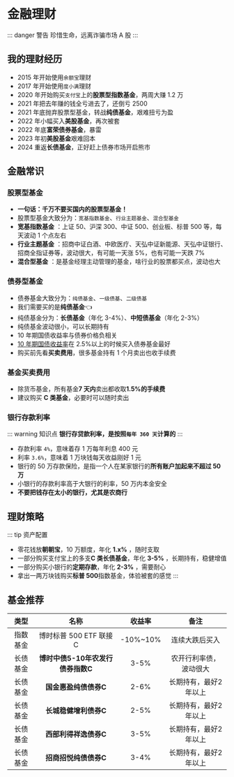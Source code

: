 # 金融理财

::: danger 警告
珍惜生命，远离诈骗市场 A 股
:::

## 我的理财经历

- 2015 年开始使用`余额宝`理财
- 2017 年开始使用`度小满`理财
- 2020 年开始购买`支付宝`上的**股票型指数基金**，两周大赚 1.2 万
- 2021 年把去年赚的钱全亏进去了，还倒亏 2500
- 2021 年底抛弃股票型基金，转战**纯债基金**，艰难扭亏为盈
- 2022 年小幅买入**美股基金**，再次被套
- 2022 年底**富荣债券基金**，暴雷
- 2023 年初**美股基金**艰难回本
- 2024 重返**长债基金**，正好赶上债券市场开启熊市

## 金融常识

### 股票型基金 <Badge text="X" type="error"/>

- **一句话：千万不要买国内的股票型基金！**
- 股票型基金大致分为：`宽基指数基金`、`行业主题基金`、`混合型基金`
- **宽基指数基金** ：上证 50、沪深 300、中证 500、创业板、标普 500 等，每天波动 1 个点左右
- **行业主题基金** ：招商中证白酒、中欧医疗、天弘中证新能源、天弘中证银行、招商全指证券等，波动很大，有可能一天涨 5%，也有可能一天跌 7%
- **混合型基金** ：是基金经理主动管理的基金，啥行业的股票都买点，波动也大

### 债券型基金 <Badge text="√" type="tip"/>

- 债券基金大致分为：`纯债基金`、`一级债基`、`二级债基`
- 我们需要买的是**纯债基金**:point_left:
- 纯债基金分为：**长债基金**（年化 3-4%）、**中短债基金**（年化 2-3%）
- 纯债基金波动很小，可以长期持有
- 10 年期国债收益率与债券价格负相关
- [10 年期国债收益率](https://wallstreetcn.com/markets/codes/CN10YR.OTC)在 2.5%以上的时候买入债券基金最好<Badge text="重点" type="tip"/>
- 购买前先看**买卖费用**，很多基金持有 1 个月卖出也收手续费

### 基金买卖费用

- 除货币基金，所有基金**7 天内**卖出都收取**1.5%的手续费**
- 建议购买 **C 类基金**，必要时可以随时卖出

### 银行存款利率

::: warning 知识点
**银行存贷款利率，是按照`每年 360 天`计算的**
:::

- 存款利率 `4%`，意味着存 1 万每年利息 400 元
- 利率 `3.6%`，意味着 1 万块钱每天收益刚好 1 元
- 银行的 50 万存款保险，是指一个人在某家银行的**所有账户加起来不超过 50 万**
- 小银行的存款利率高于大银行的利率，50 万内本金安全
- **不要把钱存在太小的银行，尤其是农商行**

## 理财策略

::: tip 资产配置

- 零花钱放**朝朝宝**，10 万额度，年化 **1.x%** ，随时支取
- 一部分购买支付宝上的多支**C 类长债基金**，年化 **3-5%** ，长期持有，稳健增值
- 一部分购买小银行的**定期存款**，年化 **2-3%** ，需要耐心
- 拿出一两万块钱购买**标普 500**指数基金，体验被套的感觉
  :::

## 基金推荐<Badge text="自负盈亏" type="warning"/>

|   类型   |               名称                |  收益率  |          备注          |
| :------: | :-------------------------------: | :------: | :--------------------: |
| 指数基金 |      博时标普 500 ETF 联接 C      | -10%~10% |     连续大跌后买入     |
| 长债基金 | **博时中债5-10年农发行债券指数C** |   3-5%   | 农开行利率债，波动很大 |
| 长债基金 |       **国金惠盈纯债债券C**       |   2-6%   | 长期持有，最好2年以上  |
| 长债基金 |       **长城稳健增利债券C**       |   2-5%   | 长期持有，最好2年以上  |
| 长债基金 |       **西部利得祥逸债券C**       |   3-5%   | 长期持有，最好2年以上  |
| 长债基金 |       **招商招悦纯债债券C**       |   3-4%   | 长期持有，最好2年以上  |
